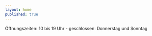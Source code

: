 ```yaml
---
layout: home
published: true
---
```


Öffnungszeiten: 10 bis 19 Uhr - geschlossen: Donnerstag und Sonntag